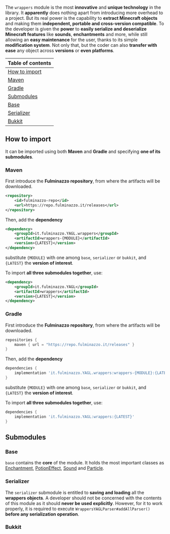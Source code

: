 The `wrappers` module is the most **innovative** and **unique technology** in the library.
It **apparently** does nothing apart from introducing more overhead to a project.
But its real power is the capability to **extract Minecraft objects** and making them 
**independent, portable and cross-version compatible**.
To the developer is given the **power** to **easily serialize and deserialize Minecraft features**
like **sounds**, **enchantments** and more, while still allowing an **easy maintenance** for the user,
thanks to its simple **modification system**.
Not only that, but the coder can also **transfer with ease** any object across **versions** or **even platforms**.

| Table of contents               |
|---------------------------------|
| [How to import](#how-to-import) |
| [Maven](#maven)                 |
| [Gradle](#gradle)               |
| [Submodules](#submodules)       |
| [Base](#base)                   |
| [Serializer](#serializer)       |
| [Bukkit](#bukkit)               |

## How to import
It can be imported using both **Maven** and **Gradle** and specifying **one of its submodules**.

### Maven
First introduce the **Fulminazzo repository**, from where the artifacts will be downloaded.
```xml
<repository>
    <id>fulminazzo-repo</id>
    <url>https://repo.fulminazzo.it/releases</url>
</repository>
```

Then, add the **dependency**
```xml
<dependency>
    <groupId>it.fulminazzo.YAGL.wrappers</groupId>
    <artifactId>wrappers-{MODULE}</artifactId>
    <version>{LATEST}</version>
</dependency>
```
substitute `{MODULE}` with one among `base`, `serializer` or `bukkit`,
and `{LATEST}` the **version of interest**.

To import **all three submodules together**, use:
```xml
<dependency>
    <groupId>it.fulminazzo.YAGL</groupId>
    <artifactId>wrappers</artifactId>
    <version>{LATEST}</version>
</dependency>
```

### Gradle
First introduce the **Fulminazzo repository**, from where the artifacts will be downloaded.
```groovy
repositories {
    maven { url = "https://repo.fulminazzo.it/releases" }
}
```

Then, add the **dependency**
```groovy
dependencies {
    implementation 'it.fulminazzo.YAGL.wrappers:wrappers-{MODULE}:{LATEST}'
}
```
substitute `{MODULE}` with one among `base`, `serializer` or `bukkit`,
and `{LATEST}` the **version of interest**.

To import **all three submodules together**, use:
```groovy
dependencies {
    implementation 'it.fulminazzo.YAGL:wrappers:{LATEST}'
}
```
  
## Submodules
### Base
`base` contains the **core** of the module.
It holds the most important classes as
[Enchantment](https://github.com/Fulminazzo/YAGL/wiki/Wrappers-For-Developers#enchantment),
[PotionEffect](https://github.com/Fulminazzo/YAGL/wiki/Wrappers-For-Developers#potioneffect),
[Sound](https://github.com/Fulminazzo/YAGL/wiki/Wrappers-For-Developers#sound) and
[Particle](https://github.com/Fulminazzo/YAGL/wiki/Wrappers-For-Developers#particle).

### Serializer
The `serializer` submodule is entitled to **saving and loading** all the **wrappers objects**.
A developer should not be concerned with the contents of this module as it should **never be used explicitly**.
However, for it to work properly, it is required to execute `WrappersYAGLParser#addAllParser()` **before any serialization operation**.

### Bukkit

